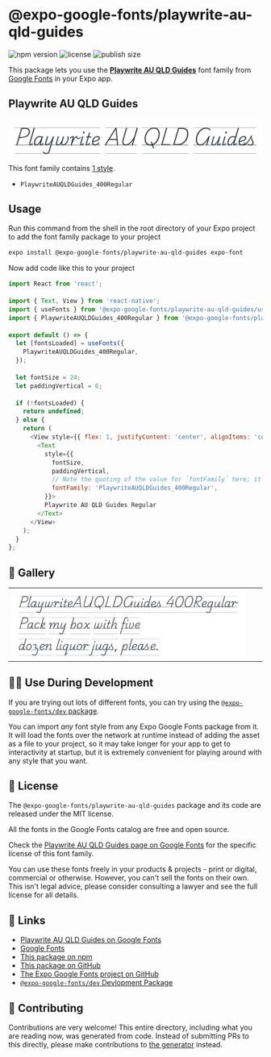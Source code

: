 # @expo-google-fonts/playwrite-au-qld-guides

![npm version](https://flat.badgen.net/npm/v/@expo-google-fonts/playwrite-au-qld-guides)
![license](https://flat.badgen.net/github/license/expo/google-fonts)
![publish size](https://flat.badgen.net/packagephobia/install/@expo-google-fonts/playwrite-au-qld-guides)

This package lets you use the [**Playwrite AU QLD Guides**](https://fonts.google.com/specimen/Playwrite+AU+QLD+Guides) font family from [Google Fonts](https://fonts.google.com/) in your Expo app.

## Playwrite AU QLD Guides

![Playwrite AU QLD Guides](./font-family.png)

This font family contains [1 style](#-gallery).

- `PlaywriteAUQLDGuides_400Regular`

## Usage

Run this command from the shell in the root directory of your Expo project to add the font family package to your project
```sh
expo install @expo-google-fonts/playwrite-au-qld-guides expo-font
```

Now add code like this to your project
```js
import React from 'react';

import { Text, View } from 'react-native';
import { useFonts } from '@expo-google-fonts/playwrite-au-qld-guides/useFonts';
import { PlaywriteAUQLDGuides_400Regular } from '@expo-google-fonts/playwrite-au-qld-guides/400Regular';

export default () => {
  let [fontsLoaded] = useFonts({
    PlaywriteAUQLDGuides_400Regular,
  });

  let fontSize = 24;
  let paddingVertical = 6;

  if (!fontsLoaded) {
    return undefined;
  } else {
    return (
      <View style={{ flex: 1, justifyContent: 'center', alignItems: 'center' }}>
        <Text
          style={{
            fontSize,
            paddingVertical,
            // Note the quoting of the value for `fontFamily` here; it expects a string!
            fontFamily: 'PlaywriteAUQLDGuides_400Regular',
          }}>
          Playwrite AU QLD Guides Regular
        </Text>
      </View>
    );
  }
};

```

## 🔡 Gallery


||||
|-|-|-|
|![PlaywriteAUQLDGuides_400Regular](.//400Regular/PlaywriteAUQLDGuides_400Regular.ttf.png)||||


## 👩‍💻 Use During Development

If you are trying out lots of different fonts, you can try using the [`@expo-google-fonts/dev` package](https://github.com/expo/google-fonts/tree/master/font-packages/dev#readme).

You can import *any* font style from any Expo Google Fonts package from it. It will load the fonts
over the network at runtime instead of adding the asset as a file to your project, so it may take longer
for your app to get to interactivity at startup, but it is extremely convenient
for playing around with any style that you want.

## 📖 License

The `@expo-google-fonts/playwrite-au-qld-guides` package and its code are released under the MIT license.

All the fonts in the Google Fonts catalog are free and open source.

Check the [Playwrite AU QLD Guides page on Google Fonts](https://fonts.google.com/specimen/Playwrite+AU+QLD+Guides) for the specific license of this font family.

You can use these fonts freely in your products & projects - print or digital, commercial or otherwise. However, you can't sell the fonts on their own. This isn't legal advice, please consider consulting a lawyer and see the full license for all details.

## 🔗 Links

- [Playwrite AU QLD Guides on Google Fonts](https://fonts.google.com/specimen/Playwrite+AU+QLD+Guides)
- [Google Fonts](https://fonts.google.com/)
- [This package on npm](https://www.npmjs.com/package/@expo-google-fonts/playwrite-au-qld-guides)
- [This package on GitHub](https://github.com/expo/google-fonts/tree/master/font-packages/playwrite-au-qld-guides)
- [The Expo Google Fonts project on GitHub](https://github.com/expo/google-fonts)
- [`@expo-google-fonts/dev` Devlopment Package](https://github.com/expo/google-fonts/tree/master/font-packages/dev)

## 🤝 Contributing

Contributions are very welcome! This entire directory, including what you are reading now, was generated from code. Instead of submitting PRs to this directly, please make contributions to [the generator](https://github.com/expo/google-fonts/tree/master/packages/generator) instead.
